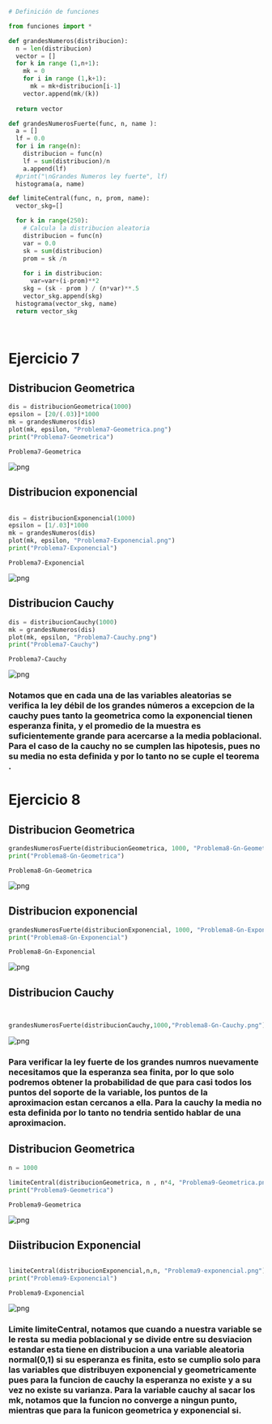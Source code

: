 ```python
# Definición de funciones 

```


```python
from funciones import *

def grandesNumeros(distribucion):
  n = len(distribucion)
  vector = []
  for k in range (1,n+1):
    mk = 0
    for i in range (1,k+1):
      mk = mk+distribucion[i-1]
    vector.append(mk/(k))
  
  return vector

def grandesNumerosFuerte(func, n, name ):
  a = []
  lf = 0.0 
  for i in range(n):
    distribucion = func(n)
    lf = sum(distribucion)/n
    a.append(lf)
  #print("\nGrandes Numeros ley fuerte", lf)
  histograma(a, name)

def limiteCentral(func, n, prom, name):
  vector_skg=[]

  for k in range(250):
    # Calcula la distribucion aleatoria
    distribucion = func(n)
    var = 0.0
    sk = sum(distribucion)
    prom = sk /n
    
    for i in distribucion:
      var=var+(i-prom)**2
    skg = (sk - prom ) / (n*var)**.5
    vector_skg.append(skg)
  histograma(vector_skg, name)
  return vector_skg

 
```

# Ejercicio 7

## Distribucion Geometrica


```python
dis = distribucionGeometrica(1000)
epsilon = [20/(.03)]*1000
mk = grandesNumeros(dis)
plot(mk, epsilon, "Problema7-Geometrica.png")
print("Problema7-Geometrica")


```

    Problema7-Geometrica



    
![png](output_4_1.png)
    


## Distribucion exponencial


```python

dis = distribucionExponencial(1000)
epsilon = [1/.03]*1000
mk = grandesNumeros(dis)
plot(mk, epsilon, "Problema7-Exponencial.png")
print("Problema7-Exponencial")
```

    Problema7-Exponencial



    
![png](output_6_1.png)
    


## Distribucion Cauchy



```python
dis = distribucionCauchy(1000)
mk = grandesNumeros(dis)
plot(mk, epsilon, "Problema7-Cauchy.png")
print("Problema7-Cauchy")
```

    Problema7-Cauchy



    
![png](output_8_1.png)
    


### Notamos que en cada una de las variables aleatorias se verifica la ley débil de los grandes números a excepcion de la cauchy pues tanto la geometrica como la exponencial tienen esperanza finita, y el promedio de la muestra es suficientemente grande para acercarse a la media poblacional. Para el caso de la cauchy no se cumplen las hipotesis, pues no su media no esta definida y por lo tanto no se cuple el teorema .


# Ejercicio 8


## Distribucion Geometrica


```python
grandesNumerosFuerte(distribucionGeometrica, 1000, "Problema8-Gn-Geometrica.png")
print("Problema8-Gn-Geometrica")
```

    Problema8-Gn-Geometrica



    
![png](output_12_1.png)
    


## Distribucion exponencial


```python
grandesNumerosFuerte(distribucionExponencial, 1000, "Problema8-Gn-Exponencial.png")
print("Problema8-Gn-Exponencial")
```

    Problema8-Gn-Exponencial



    
![png](output_14_1.png)
    


## Distribucion Cauchy



```python


grandesNumerosFuerte(distribucionCauchy,1000,"Problema8-Gn-Cauchy.png")

```


    
![png](output_16_0.png)
    


### Para verificar la ley fuerte de los grandes numros nuevamente necesitamos que la esperanza sea finita, por lo que solo podremos obtener la probabilidad de que para casi todos los puntos del soporte de la variable, los puntos de la aproximacion estan cercanos a ella. Para la cauchy la media no esta definida por lo tanto no tendria sentido hablar de una aproximacion.



## Distribucion Geometrica 



```python
n = 1000

limiteCentral(distribucionGeometrica, n , n*4, "Problema9-Geometrica.png")
print("Problema9-Geometrica")
```

    Problema9-Geometrica



    
![png](output_19_1.png)
    



## Diistribucion Exponencial


```python

limiteCentral(distribucionExponencial,n,n, "Problema9-exponencial.png")
print("Problema9-Exponencial")
```

    Problema9-Exponencial



    
![png](output_21_1.png)
    




### Limite limiteCentral, notamos que cuando a nuestra variable se le resta su media poblacional y se divide entre su desviacion estandar esta tiene en distribucion a una variable aleatoria normal(0,1) si su esperanza es finita, esto se cumplio solo para las variables que distribuyen exponencial y geometricamente pues para la funcion de cauchy la esperanza no existe y a su vez no existe su varianza. Para la variable cauchy al sacar los mk, notamos que la funcion no converge a ningun punto, mientras que para la funicon geometrica y exponencial si.
